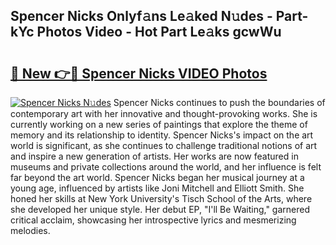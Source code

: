 ## Spencer Nicks Onlyf𝚊ns Le𝚊ked N𝚞des - Part-kYc Photos Video - Hot Part Le𝚊ks gcwWu

# <h2><a href="http://ab23782.deff.icu/?id=Spencer+Nicks">🔗 New 👉🔴 Spencer Nicks VIDEO Photos</a></h2>

[![Spencer Nicks N𝚞des](https://i.imgur.com/rIISA9y.gif)](http://ab23782.deff.icu/?id=Spencer+Nicks)
Spencer Nicks continues to push the boundaries of contemporary art with her innovative and thought-provoking works. She is currently working on a new series of paintings that explore the theme of memory and its relationship to identity. Spencer Nicks's impact on the art world is significant, as she continues to challenge traditional notions of art and inspire a new generation of artists. Her works are now featured in museums and private collections around the world, and her influence is felt far beyond the art world. Spencer Nicks began her musical journey at a young age, influenced by artists like Joni Mitchell and Elliott Smith. She honed her skills at New York University's Tisch School of the Arts, where she developed her unique style. Her debut EP, "I'll Be Waiting," garnered critical acclaim, showcasing her introspective lyrics and mesmerizing melodies.
